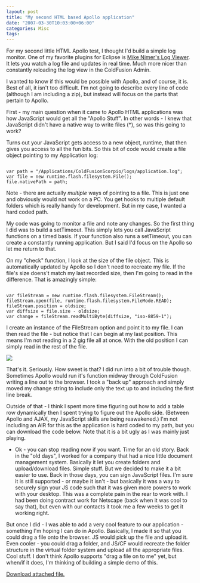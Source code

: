 ```yaml
---
layout: post
title: "My second HTML based Apollo application"
date: "2007-03-30T10:03:00+06:00"
categories: Misc 
tags: 
---
```


For my second little HTML Apollo test, I thought I'd build a simple log monitor. One of my favorite plugins for Eclipse is <a href="http://www.mikenimer.com/eclipse/logviewer/index.cfm">Mike Nimer's Log Viewer</a>. It lets you watch a log file and updates in real time. Much more nicer than constantly reloading the log view in the ColdFusion Admin.
<!--more-->
I wanted to know if this would be possible with Apollo, and of course, it is. Best of all, it isn't too difficult. I'm not going to describe every line of code (although I am including a zip), but instead will focus on the parts that pertain to Apollo.

First - my main question when it came to Apollo HTML applications was how JavaScript would get all the "Apollo Stuff". In other words - I knew that JavaScript didn't have a native way to write files (*), so was this going to work?

Turns out your JavaScript gets access to a new object, runtime, that then gives you access to all the fun bits. So this bit of code would create a file object pointing to my Application log:

<code>
var path = "/Applications/ColdFusionScorpio/logs/application.log";
var file = new runtime.flash.filesystem.File();
file.nativePath = path;
</code>

Note - there are actually <i>multiple</i> ways of pointing to a file. This is just one and obviously would not work on a PC. You get hooks to multiple default folders which is really handy for development. But in my case, I wanted a hard coded path.

My code was going to monitor a file and note any changes. So the first thing I did was to build a setTimeout. This simply lets you call JavaScript functions on a timed basis. If your function also runs a setTimeout, you can create a constantly running application. But I said I'd focus on the Apollo so let me return to that. 

On my "check" function, I look at the size of the file object. This is automatically updated by Apollo so I don't need to recreate my file. If the file's size doens't match my last recorded size, then I'm going to read in the difference. That is amazingly simple:

<code>
var fileStream = new runtime.flash.filesystem.FileStream();
fileStream.open(file, runtime.flash.filesystem.FileMode.READ);
fileStream.position = oldsize;
var diffsize = file.size - oldsize;
var change = fileStream.readMultiByte(diffsize, "iso-8859-1");
</code>

I create an instance of the FileStream option and point it to my file. I can then read the file - but notice that I can begin at my last position. This means I'm not reading in a 2 gig file all at once. With the old position I can simply read in the rest of the file.

<img src="http://www.blogcfc.com/images/app2.jpg">

That's it. Seriously. How sweet is that? I did run into a bit of trouble though. Sometimes Apollo would run it's function midway through ColdFusion writing a line out to the browser. I took a "back up" approach and simply moved my change string to include only the text up to and including the first line break. 

Outside of that - I think I spent more time figuring out how to add a table row dynamically then I spent trying to figure out the Apollo side. (Between Apollo and AJAX, my JavaScript skills are being reawakened.) I'm not including an AIR for this as the application is hard coded to my path, but you can download the code below. Note that it is a bit ugly as I was mainly just playing.

* Ok - you can stop reading now if you want. Time for an old story. Back in the "old days", I worked for a company that had a nice little document management system. Basically it let you create folders and upload/download files. Simple stuff. But we decided to make it a bit easier to use. Back in those days, you can sign JavaScript files. I'm sure it is still supported - or maybe it isn't - but basically it was a way to securely sign your JS code such that it was given more powers to work with your desktop. This was a complete pain in the rear to work with. I had been doing contract work for Netscape (back when it was cool to say that), but even with our contacts it took me a few weeks to get it working right.

But once I did - I was able to add a very cool feature to our application - something I'm hoping I can do in Apollo. Basically, I made it so that you could drag a file onto the browser. JS would pick up the file and upload it. Even cooler - you could drag a folder, and JS/CF would recreate the folder structure in the virtual folder system and upload all the appropriate files. Cool stuff. I don't think Apollo supports "drag a file on to me" yet, but when/if it does, I'm thinking of building a simple demo of this.<p><a href='enclosures/D%3A%5Cwebsites%5Cdev%2Ecamdenfamily%2Ecom%5Cenclosures%2FArchive6%2Ezip'>Download attached file.</a></p>